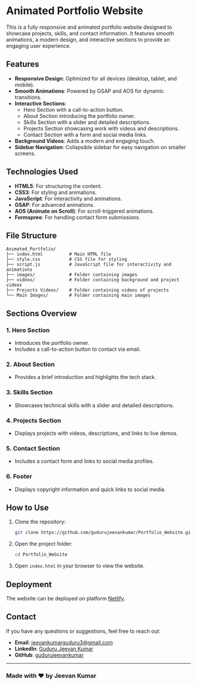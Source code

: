 # Animated Portfolio Website

This is a fully responsive and animated portfolio website designed to showcase projects, skills, and contact information. It features smooth animations, a modern design, and interactive sections to provide an engaging user experience.

## Features

- **Responsive Design**: Optimized for all devices (desktop, tablet, and mobile).
- **Smooth Animations**: Powered by GSAP and AOS for dynamic transitions.
- **Interactive Sections**:
  - Hero Section with a call-to-action button.
  - About Section introducing the portfolio owner.
  - Skills Section with a slider and detailed descriptions.
  - Projects Section showcasing work with videos and descriptions.
  - Contact Section with a form and social media links.
- **Background Videos**: Adds a modern and engaging touch.
- **Sidebar Navigation**: Collapsible sidebar for easy navigation on smaller screens.

## Technologies Used

- **HTML5**: For structuring the content.
- **CSS3**: For styling and animations.
- **JavaScript**: For interactivity and animations.
- **GSAP**: For advanced animations.
- **AOS (Animate on Scroll)**: For scroll-triggered animations.
- **Formspree**: For handling contact form submissions.

## File Structure

```
Animated_Portfolio/
├── index.html          # Main HTML file
├── style.css           # CSS file for styling
├── script.js           # JavaScript file for interactivity and animations
├── images/             # Folder containing images
├── videos/             # Folder containing background and project videos
├── Projects Videos/    # Folder containing videos of projects
└── Main Images/        # Folder containing main images
```

## Sections Overview

### 1. Hero Section
- Introduces the portfolio owner.
- Includes a call-to-action button to contact via email.

### 2. About Section
- Provides a brief introduction and highlights the tech stack.

### 3. Skills Section
- Showcases technical skills with a slider and detailed descriptions.

### 4. Projects Section
- Displays projects with videos, descriptions, and links to live demos.

### 5. Contact Section
- Includes a contact form and links to social media profiles.

### 6. Footer
- Displays copyright information and quick links to social media.

## How to Use

1. Clone the repository:
   ```bash
   git clone https://github.com/gudurujeevankumar/Portfolio_Website.git
   ```
2. Open the project folder:
   ```bash
   cd Portfolio_Website
   ```
3. Open `index.html` in your browser to view the website.

## Deployment

The website can be deployed on platform [Netlify](https://www.netlify.com/).

## Contact

If you have any questions or suggestions, feel free to reach out:

- **Email**: [jeevankumarguduru3@gmail.com](mailto:jeevankumarguduru3@gmail.com)
- **LinkedIn**: [Guduru Jeevan Kumar](https://www.linkedin.com/in/gudurujeevankumar)
- **GitHub**: [gudurujeevankumar](https://github.com/gudurujeevankumar)

---

### Made with ❤️ by Jeevan Kumar
